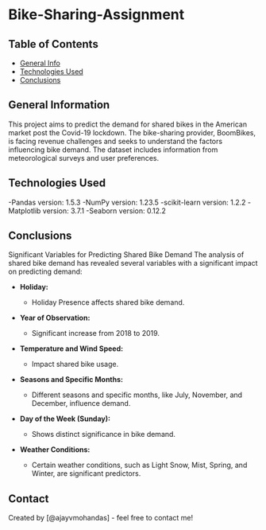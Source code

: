 # Bike-Sharing-Assignment


## Table of Contents
* [General Info](#general-information)
* [Technologies Used](#technologies-used)
* [Conclusions](#conclusions)


## General Information
This project aims to predict the demand for shared bikes in the American market post the Covid-19 lockdown. The bike-sharing provider, BoomBikes, is facing revenue challenges and seeks to understand the factors influencing bike demand. The dataset includes information from meteorological surveys and user preferences.


## Technologies Used
-Pandas version: 1.5.3
-NumPy version: 1.23.5
-scikit-learn version: 1.2.2
-Matplotlib version: 3.7.1
-Seaborn version: 0.12.2

## Conclusions
Significant Variables for Predicting Shared Bike Demand
The analysis of shared bike demand has revealed several variables with a significant impact on predicting demand:

- **Holiday:**
  - Holiday Presence affects shared bike demand.

- **Year of Observation:**
  - Significant increase from 2018 to 2019.

- **Temperature and Wind Speed:**
  - Impact shared bike usage.

- **Seasons and Specific Months:**
  - Different seasons and specific months, like July, November, and December, influence demand.

- **Day of the Week (Sunday):**
  - Shows distinct significance in bike demand.

- **Weather Conditions:**
  - Certain weather conditions, such as Light Snow, Mist, Spring, and Winter, are significant predictors.



## Contact
Created by [@ajayvmohandas] - feel free to contact me!

